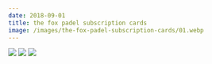 ```yaml
---
date: 2018-09-01
title: the fox padel subscription cards
image: /images/the-fox-padel-subscription-cards/01.webp
---
```


![](/images/the-fox-padel-subscription-cards/01.webp)
![](/images/the-fox-padel-subscription-cards/02.webp)
![](/images/the-fox-padel-subscription-cards/03.webp)
